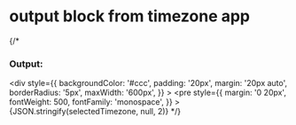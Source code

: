 # output block from timezone app
 {/*  <h3>Output:</h3>
        <div
          style={{
            backgroundColor: '#ccc',
            padding: '20px',
            margin: '20px auto',
            borderRadius: '5px',
            maxWidth: '600px',
          }}
        >
          <pre
            style={{
              margin: '0 20px',
              fontWeight: 500,
              fontFamily: 'monospace',
            }}
          >
            {JSON.stringify(selectedTimezone, null, 2)}
          </pre>
        </div> */}
